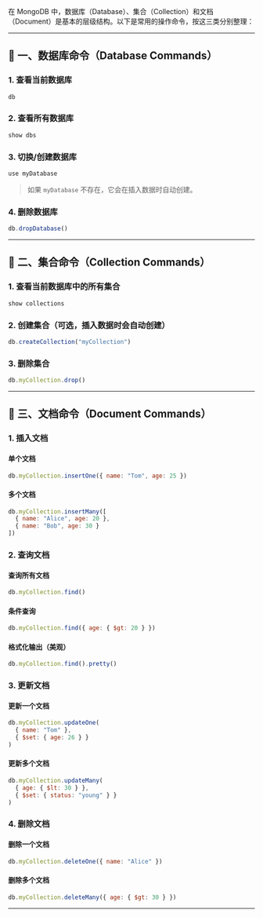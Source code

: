 在 MongoDB 中，数据库（Database）、集合（Collection）和文档（Document）是基本的层级结构。以下是常用的操作命令，按这三类分别整理：

---

## 📁 一、数据库命令（Database Commands）

### 1. 查看当前数据库
```js
db
```

### 2. 查看所有数据库
```js
show dbs
```

### 3. 切换/创建数据库
```js
use myDatabase
```
> 如果 `myDatabase` 不存在，它会在插入数据时自动创建。

### 4. 删除数据库
```js
db.dropDatabase()
```

---

## 📂 二、集合命令（Collection Commands）

### 1. 查看当前数据库中的所有集合
```js
show collections
```

### 2. 创建集合（可选，插入数据时会自动创建）
```js
db.createCollection("myCollection")
```

### 3. 删除集合
```js
db.myCollection.drop()
```

---

## 📄 三、文档命令（Document Commands）

### 1. 插入文档

#### 单个文档
```js
db.myCollection.insertOne({ name: "Tom", age: 25 })
```

#### 多个文档
```js
db.myCollection.insertMany([
  { name: "Alice", age: 20 },
  { name: "Bob", age: 30 }
])
```

### 2. 查询文档

#### 查询所有文档
```js
db.myCollection.find()
```

#### 条件查询
```js
db.myCollection.find({ age: { $gt: 20 } })
```

#### 格式化输出（美观）
```js
db.myCollection.find().pretty()
```

### 3. 更新文档

#### 更新一个文档
```js
db.myCollection.updateOne(
  { name: "Tom" },
  { $set: { age: 26 } }
)
```

#### 更新多个文档
```js
db.myCollection.updateMany(
  { age: { $lt: 30 } },
  { $set: { status: "young" } }
)
```

### 4. 删除文档

#### 删除一个文档
```js
db.myCollection.deleteOne({ name: "Alice" })
```

#### 删除多个文档
```js
db.myCollection.deleteMany({ age: { $gt: 30 } })
```

---
